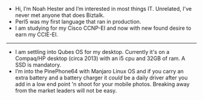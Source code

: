 - Hi, I’m Noah Hester and I’m interested in most things IT.  Unrelated, I've never met anyone that does Biztalk.
- Perl5 was my first language that ran in production.
- I am studying for my Cisco CCNP-EI and now with new found desire to earn my CCIE-EI.
--- 
- I am settling into Qubes OS for my desktop.  Currently it's on a Compaq/HP desktop (circa 2013) with an i5 cpu and 32GB of ram. A SSD is mandatory.
- I’m into the PinePhone64 with Manjaro Linux OS and if you carry an extra battery and a battery charger it *could* be a daily driver after you add in a low end point 'n shoot for your mobile photos.  Breaking away from the market leaders will not be easy. 



<!---
nbhester/nbhester is a ✨ special ✨ repository because its `README.md` (this file) appears on your GitHub profile.
You can click the Preview link to take a look at your changes.
--->
